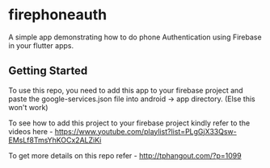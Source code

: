 # firephoneauth

A simple app demonstrating how to do phone Authentication using Firebase in your flutter apps.

## Getting Started

To use this repo, you need to add this app to your firebase project and paste the google-services.json file into android -> app directory. (Else this won't work)

To see how to add this project to your firebase project kindly refer to the videos here - https://www.youtube.com/playlist?list=PLgGjX33Qsw-EMsLf8TmsYhKOCx2ALZiKi

To get more details on this repo refer - http://tphangout.com/?p=1099

